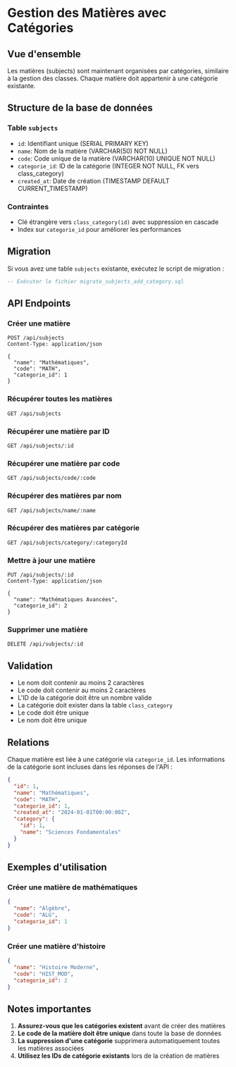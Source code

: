 # Gestion des Matières avec Catégories

## Vue d'ensemble

Les matières (subjects) sont maintenant organisées par catégories, similaire à la gestion des classes. Chaque matière doit appartenir à une catégorie existante.

## Structure de la base de données

### Table `subjects`

- `id`: Identifiant unique (SERIAL PRIMARY KEY)
- `name`: Nom de la matière (VARCHAR(50) NOT NULL)
- `code`: Code unique de la matière (VARCHAR(10) UNIQUE NOT NULL)
- `categorie_id`: ID de la catégorie (INTEGER NOT NULL, FK vers class_category)
- `created_at`: Date de création (TIMESTAMP DEFAULT CURRENT_TIMESTAMP)

### Contraintes

- Clé étrangère vers `class_category(id)` avec suppression en cascade
- Index sur `categorie_id` pour améliorer les performances

## Migration

Si vous avez une table `subjects` existante, exécutez le script de migration :

```sql
-- Exécuter le fichier migrate_subjects_add_category.sql
```

## API Endpoints

### Créer une matière

```http
POST /api/subjects
Content-Type: application/json

{
  "name": "Mathématiques",
  "code": "MATH",
  "categorie_id": 1
}
```

### Récupérer toutes les matières

```http
GET /api/subjects
```

### Récupérer une matière par ID

```http
GET /api/subjects/:id
```

### Récupérer une matière par code

```http
GET /api/subjects/code/:code
```

### Récupérer des matières par nom

```http
GET /api/subjects/name/:name
```

### Récupérer des matières par catégorie

```http
GET /api/subjects/category/:categoryId
```

### Mettre à jour une matière

```http
PUT /api/subjects/:id
Content-Type: application/json

{
  "name": "Mathématiques Avancées",
  "categorie_id": 2
}
```

### Supprimer une matière

```http
DELETE /api/subjects/:id
```

## Validation

- Le nom doit contenir au moins 2 caractères
- Le code doit contenir au moins 2 caractères
- L'ID de la catégorie doit être un nombre valide
- La catégorie doit exister dans la table `class_category`
- Le code doit être unique
- Le nom doit être unique

## Relations

Chaque matière est liée à une catégorie via `categorie_id`. Les informations de la catégorie sont incluses dans les réponses de l'API :

```json
{
  "id": 1,
  "name": "Mathématiques",
  "code": "MATH",
  "categorie_id": 1,
  "created_at": "2024-01-01T00:00:00Z",
  "category": {
    "id": 1,
    "name": "Sciences Fondamentales"
  }
}
```

## Exemples d'utilisation

### Créer une matière de mathématiques

```json
{
  "name": "Algèbre",
  "code": "ALG",
  "categorie_id": 1
}
```

### Créer une matière d'histoire

```json
{
  "name": "Histoire Moderne",
  "code": "HIST_MOD",
  "categorie_id": 2
}
```

## Notes importantes

1. **Assurez-vous que les catégories existent** avant de créer des matières
2. **Le code de la matière doit être unique** dans toute la base de données
3. **La suppression d'une catégorie** supprimera automatiquement toutes les matières associées
4. **Utilisez les IDs de catégorie existants** lors de la création de matières
